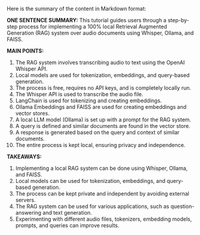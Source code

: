 Here is the summary of the content in Markdown format:

**ONE SENTENCE SUMMARY:**
This tutorial guides users through a step-by-step process for implementing a 100% local Retrieval Augmented Generation (RAG) system over audio documents using Whisper, Ollama, and FAISS.

**MAIN POINTS:**

1. The RAG system involves transcribing audio to text using the OpenAI Whisper API.
2. Local models are used for tokenization, embeddings, and query-based generation.
3. The process is free, requires no API keys, and is completely locally run.
4. The Whisper API is used to transcribe the audio file.
5. LangChain is used for tokenizing and creating embeddings.
6. Ollama Embeddings and FAISS are used for creating embeddings and vector stores.
7. A local LLM model (Ollama) is set up with a prompt for the RAG system.
8. A query is defined and similar documents are found in the vector store.
9. A response is generated based on the query and context of similar documents.
10. The entire process is kept local, ensuring privacy and independence.

**TAKEAWAYS:**

1. Implementing a local RAG system can be done using Whisper, Ollama, and FAISS.
2. Local models can be used for tokenization, embeddings, and query-based generation.
3. The process can be kept private and independent by avoiding external servers.
4. The RAG system can be used for various applications, such as question-answering and text generation.
5. Experimenting with different audio files, tokenizers, embedding models, prompts, and queries can improve results.
